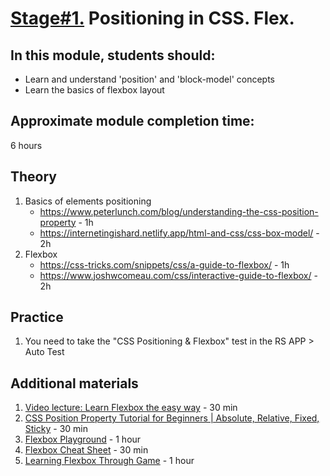 # [Stage#1.](../../) Positioning in CSS. Flex.
## In this module, students should:
- Learn and understand 'position' and 'block-model' concepts
- Learn the basics of flexbox layout

## Approximate module completion time:
6 hours

## Theory 
1. Basics of elements positioning
    - https://www.peterlunch.com/blog/understanding-the-css-position-property - 1h
    - https://internetingishard.netlify.app/html-and-css/css-box-model/ - 2h
2. Flexbox
    - https://css-tricks.com/snippets/css/a-guide-to-flexbox/ - 1h
    - https://www.joshwcomeau.com/css/interactive-guide-to-flexbox/ - 2h

## Practice
1.  You need to take the "CSS Positioning & Flexbox" test in the RS APP > Auto Test

## Additional materials
1. [Video lecture: Learn Flexbox the easy way](https://www.youtube.com/watch?v=u044iM9xsWU) - 30 min
2. [CSS Position Property Tutorial for Beginners | Absolute, Relative, Fixed, Sticky](https://www.youtube.com/watch?v=zqg4A6g9GfA) - 30 min
3. [Flexbox Playground](https://preview.webflow.com/preview/flexbox-game?preview=d1a26b027c4803817087a91c651e321f&m=1) - 1 hour
4. [Flexbox Cheat Sheet](https://jonitrythall.com/content/flexboxsheet.pdf) - 30 min
5. [Learning Flexbox Through Game](https://flexboxfroggy.com/#en) - 1 hour